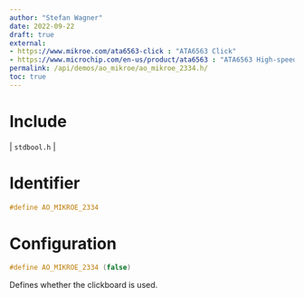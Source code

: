 ```yaml
---
author: "Stefan Wagner"
date: 2022-09-22
draft: true
external:
- https://www.mikroe.com/ata6563-click : "ATA6563 Click"
- https://www.microchip.com/en-us/product/ata6563 : "ATA6563 High-speed CAN FD Transceiver"
permalink: /api/demos/ao_mikroe/ao_mikroe_2334.h/
toc: true
---
```


# Include

| `stdbool.h` |

# Identifier

```c
#define AO_MIKROE_2334
```

# Configuration

```c
#define AO_MIKROE_2334 (false)
```

Defines whether the clickboard is used.
